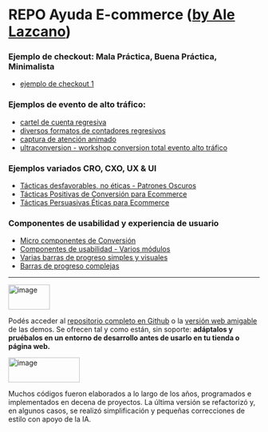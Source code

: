 # REPO Ayuda E-commerce ([by Ale Lazcano](https://lazcano.com.ar/ayudaecommerce))

<!-- base href="https://repodemos.lazcano.com.ar/" target="_blank" -->

### Ejemplo de checkout: Mala Práctica, Buena Práctica, Minimalista
- [ejemplo de checkout 1](checkout-demos/checkout-example-1.html)

### Ejemplos de evento de alto tráfico:
- [cartel de cuenta regresiva](ecommerce-sample-code-snippets-example/countdown-event-example.html)
- [diversos formatos de contadores regresivos](ecommerce-sample-code-snippets-example/countdown-evento.html)
- [captura de atención animado](ecommerce-sample-code-snippets-example/countdown-hotsale.html)
- [ultraconversion - workshop conversion total evento alto tráfico](ecommerce-sample-code-snippets-example/docs-ultraconversion-hotsalear2025.html)

### Ejemplos variados CRO, CXO, UX & UI
- [Tácticas desfavorables, no éticas - Patrones Oscuros](ecommerce-sample-code-snippets-example/example-components-ux-cro-darkpattern.html)
- [Tácticas Positivas de Conversión para Ecommerce](ecommerce-sample-code-snippets-example/example-components-ux-cro-goodpractices.html)
- [Tácticas Persuasivas Éticas para Ecommerce](ecommerce-sample-code-snippets-example/example-components-ux-cro-goodpractices2.html)

### Componentes de usabilidad y experiencia de usuario
- [Micro componentes de Conversión](ecommerce-sample-code-snippets-example/example-components-ux-cro.html)
- [Componentes de usabilidad - Varios módulos](ecommerce-sample-code-snippets-example/example-components.html)
- [Varias barras de progreso simples y visuales](ecommerce-sample-code-snippets-example/progress-bar.html)
- [Barras de progreso complejas](ecommerce-sample-code-snippets-example/progress-roadmap.html)

---

<img width="83" height="50" alt="image" src="https://github.com/user-attachments/assets/188f2d93-55cc-4e0c-905b-4a08c9249788" />

Podés acceder al [repositorio completo en Github](https://github.com/alelazcano/ayudaecommerce) o la [versión web amigable](https://repodemos.lazcano.com.ar/) de las demos. Se ofrecen tal y como están, sin soporte: <b>adáptalos y pruébalos en un entorno de desarrollo antes de usarlo en tu tienda o página web.</b>

<img width="143" height="50" alt="image" src="https://github.com/user-attachments/assets/0a82c778-5b91-42ef-a4d1-d5d567012aeb" />

Muchos códigos fueron elaborados a lo largo de los años, programados e implementados en decena de proyectos. La última versión se refactorizó y, en algunos casos, se realizó simplificación y pequeñas correcciones de estilo con apoyo de la IA. 
